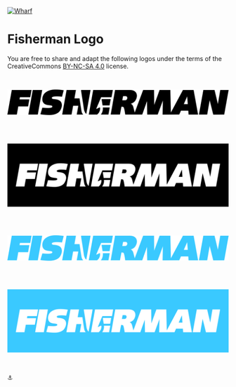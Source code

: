 [![Wharf][wharf-badge]][wharf-link]


# Fisherman Logo

You are free to share and adapt the following logos under the terms of the CreativeCommons [BY-NC-SA 4.0][license-link] license.

<br>

![Fisherman](./fisherman-black-white.svg)

<br>
<br>

![Fisherman](./fisherman-white-black.svg)

<br>
<br>

![Fisherman](./fisherman-blue-white.svg)

<br>
<br>

![Fisherman](./fisherman-white-blue.svg)

<br>


[fisherman]:    http://fisherman.sh
[wharf-link]:   https://fisherman-wharf.herokuapp.com/
[wharf-badge]:  https://img.shields.io/badge/slack-join%20the%20chat-00B9FF.svg?style=flat-square
[license-link]: https://creativecommons.org/licenses/by-nc-sa/4.0/

:anchor:
